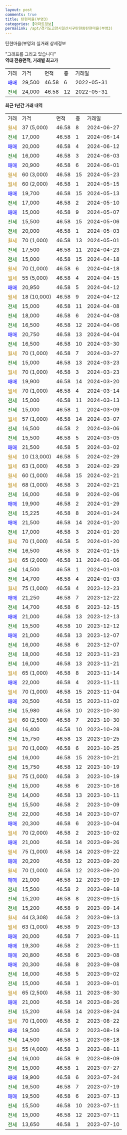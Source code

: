 ```yaml
---
layout: post
comments: true
title: 탄현마을(부영3)
categories: [아파트정보]
permalink: /apt/경기도고양시일산서구탄현동탄현마을(부영3)
---
```


탄현마을(부영3) 실거래 상세정보

<script type="text/javascript">
  google.charts.load('current', {'packages':['line', 'corechart']});
  google.charts.setOnLoadCallback(drawChart);

  function drawChart() {
    var data = new google.visualization.DataTable();
    data.addColumn('date', '거래일');
    data.addColumn('number', "매매");
    data.addColumn('number', "전세");
    data.addColumn('number', "전매");

    data.addRows([[new Date(Date.parse("2024-06-27")), null, null, null], [new Date(Date.parse("2024-06-14")), null, 17000, null], [new Date(Date.parse("2024-06-12")), 20000, null, null], [new Date(Date.parse("2024-06-03")), null, 16000, null], [new Date(Date.parse("2024-06-01")), 20900, null, null], [new Date(Date.parse("2024-05-23")), null, null, null], [new Date(Date.parse("2024-05-15")), null, null, null], [new Date(Date.parse("2024-05-13")), 19700, null, null], [new Date(Date.parse("2024-05-10")), null, 17000, null], [new Date(Date.parse("2024-05-07")), 15000, null, null], [new Date(Date.parse("2024-05-06")), null, 15500, null], [new Date(Date.parse("2024-05-03")), null, 20000, null], [new Date(Date.parse("2024-05-01")), null, null, null], [new Date(Date.parse("2024-04-23")), null, 17500, null], [new Date(Date.parse("2024-04-18")), null, 15000, null], [new Date(Date.parse("2024-04-18")), null, null, null], [new Date(Date.parse("2024-04-15")), null, null, null], [new Date(Date.parse("2024-04-12")), 20950, null, null], [new Date(Date.parse("2024-04-12")), null, null, null], [new Date(Date.parse("2024-04-08")), null, 15000, null], [new Date(Date.parse("2024-04-08")), null, 18000, null], [new Date(Date.parse("2024-04-06")), null, 16500, null], [new Date(Date.parse("2024-04-04")), 20750, null, null], [new Date(Date.parse("2024-03-30")), null, 16500, null], [new Date(Date.parse("2024-03-27")), null, null, null], [new Date(Date.parse("2024-03-23")), null, 15000, null], [new Date(Date.parse("2024-03-23")), null, null, null], [new Date(Date.parse("2024-03-20")), 19900, null, null], [new Date(Date.parse("2024-03-14")), null, null, null], [new Date(Date.parse("2024-03-13")), null, 15000, null], [new Date(Date.parse("2024-03-09")), null, 15000, null], [new Date(Date.parse("2024-03-07")), null, null, null], [new Date(Date.parse("2024-03-06")), null, 16500, null], [new Date(Date.parse("2024-03-05")), null, 15500, null], [new Date(Date.parse("2024-03-02")), 21500, null, null], [new Date(Date.parse("2024-02-29")), null, null, null], [new Date(Date.parse("2024-02-29")), null, null, null], [new Date(Date.parse("2024-02-21")), null, null, null], [new Date(Date.parse("2024-02-21")), null, null, null], [new Date(Date.parse("2024-02-06")), null, 16000, null], [new Date(Date.parse("2024-01-29")), 19900, null, null], [new Date(Date.parse("2024-01-24")), null, 15225, null], [new Date(Date.parse("2024-01-20")), 21500, null, null], [new Date(Date.parse("2024-01-20")), null, 17000, null], [new Date(Date.parse("2024-01-20")), null, null, null], [new Date(Date.parse("2024-01-15")), null, 16500, null], [new Date(Date.parse("2024-01-06")), null, null, null], [new Date(Date.parse("2024-01-03")), null, 14500, null], [new Date(Date.parse("2024-01-03")), null, 14700, null], [new Date(Date.parse("2023-12-23")), null, null, null], [new Date(Date.parse("2023-12-22")), 21250, null, null], [new Date(Date.parse("2023-12-15")), null, 14700, null], [new Date(Date.parse("2023-12-13")), 21000, null, null], [new Date(Date.parse("2023-12-12")), null, 15500, null], [new Date(Date.parse("2023-12-07")), 21000, null, null], [new Date(Date.parse("2023-12-07")), null, 16000, null], [new Date(Date.parse("2023-11-23")), null, 18000, null], [new Date(Date.parse("2023-11-21")), null, 16000, null], [new Date(Date.parse("2023-11-14")), null, null, null], [new Date(Date.parse("2023-11-11")), 22000, null, null], [new Date(Date.parse("2023-11-04")), null, null, null], [new Date(Date.parse("2023-11-02")), 20500, null, null], [new Date(Date.parse("2023-10-30")), null, 15980, null], [new Date(Date.parse("2023-10-30")), null, null, null], [new Date(Date.parse("2023-10-28")), null, 16400, null], [new Date(Date.parse("2023-10-25")), null, 15750, null], [new Date(Date.parse("2023-10-25")), null, null, null], [new Date(Date.parse("2023-10-21")), null, 16000, null], [new Date(Date.parse("2023-10-19")), null, 15750, null], [new Date(Date.parse("2023-10-19")), null, null, null], [new Date(Date.parse("2023-10-16")), null, 15000, null], [new Date(Date.parse("2023-10-11")), null, 14000, null], [new Date(Date.parse("2023-10-09")), null, 15500, null], [new Date(Date.parse("2023-10-07")), null, 22000, null], [new Date(Date.parse("2023-10-04")), 20300, null, null], [new Date(Date.parse("2023-10-02")), null, null, null], [new Date(Date.parse("2023-09-26")), 21000, null, null], [new Date(Date.parse("2023-09-22")), null, null, null], [new Date(Date.parse("2023-09-20")), 20200, null, null], [new Date(Date.parse("2023-09-20")), null, null, null], [new Date(Date.parse("2023-09-19")), 21000, null, null], [new Date(Date.parse("2023-09-18")), null, 15500, null], [new Date(Date.parse("2023-09-15")), null, 15200, null], [new Date(Date.parse("2023-09-14")), null, 15200, null], [new Date(Date.parse("2023-09-13")), null, null, null], [new Date(Date.parse("2023-09-13")), null, null, null], [new Date(Date.parse("2023-09-11")), 20000, null, null], [new Date(Date.parse("2023-09-11")), 19300, null, null], [new Date(Date.parse("2023-09-08")), 20800, null, null], [new Date(Date.parse("2023-09-08")), 20300, null, null], [new Date(Date.parse("2023-09-02")), null, 16000, null], [new Date(Date.parse("2023-09-01")), null, 15000, null], [new Date(Date.parse("2023-08-30")), null, null, null], [new Date(Date.parse("2023-08-26")), 21000, null, null], [new Date(Date.parse("2023-08-24")), null, 15200, null], [new Date(Date.parse("2023-08-22")), null, null, null], [new Date(Date.parse("2023-08-19")), 19500, null, null], [new Date(Date.parse("2023-08-18")), null, 14500, null], [new Date(Date.parse("2023-08-11")), null, null, null], [new Date(Date.parse("2023-08-09")), null, 16000, null], [new Date(Date.parse("2023-07-27")), null, 15000, null], [new Date(Date.parse("2023-07-24")), 19900, null, null], [new Date(Date.parse("2023-07-19")), null, 16500, null], [new Date(Date.parse("2023-07-13")), 19500, null, null], [new Date(Date.parse("2023-07-11")), null, 15500, null], [new Date(Date.parse("2023-07-11")), null, 15000, null], [new Date(Date.parse("2023-07-10")), null, 13650, null]]);

    var options = {
      hAxis: {
        format: 'yyyy/MM/dd'
      },    
      lineWidth: 0,
      pointsVisible: true,    
      title: '최근 1년간 유형별 실거래가 분포',
      legend: { position: 'bottom' }
    };

    var formatter = new google.visualization.NumberFormat({pattern:'###,###'} );
    formatter.format(data, 1);
    formatter.format(data, 2);
    
    setTimeout(function() {
        var chart = new google.visualization.LineChart(document.getElementById('columnchart_material'));
        chart.draw(data, (options));
        document.getElementById('loading').style.display = 'none';
    }, 200);
  }
</script>


<div id="loading" style="z-index:20; display: block; margin-left: 0px">"그래프를 그리고 있습니다"</div>
<div id="columnchart_material" style="width: 95%; margin-left: 0px; display: block"></div>
<!-- contents start -->
<b>역대 전용면적, 거래별 최고가</b>
<table class="sortable">
    <tr>
      <td>거래</td>
      <td>가격</td>
      <td>면적</td>
      <td>층</td>
      <td>거래일</td>
    </tr>
        <tr>
          <td><a style="color: blue">매매</a></td>
          <td>29,500</td>
          <td>46.58</td>
          <td>6</td>
          <td>2022-05-31</td>
        </tr>        
        <tr>
              <td><a style="color: darkgreen">전세</a></td>
              <td>24,000</td>
              <td>46.58</td>
              <td>12</td>
              <td>2022-05-31</td>
            </tr>        
    
</table>

<b>최근 1년간 거래 내역</b>

<table class="sortable">
    <tr>
      <td>거래</td>
      <td>가격</td>
      <td>면적</td>
      <td>층</td>
      <td>거래일</td>
    </tr>
    <tr>
      <td><a style="color: darkgoldenrod">월세</a></td>
      <td>37 (5,000)</td>
      <td>46.58</td>
      <td>8</td>
      <td>2024-06-27</td>
    </tr>          <tr>
      <td><a style="color: darkgreen">전세</a></td>
      <td>17,000</td>
      <td>46.58</td>
      <td>1</td>
      <td>2024-06-14</td>
    </tr>          <tr>
      <td><a style="color: blue">매매</a></td>
      <td>20,000</td>
      <td>46.58</td>
      <td>4</td>
      <td>2024-06-12</td>
    </tr>          <tr>
      <td><a style="color: darkgreen">전세</a></td>
      <td>16,000</td>
      <td>46.58</td>
      <td>3</td>
      <td>2024-06-03</td>
    </tr>          <tr>
      <td><a style="color: blue">매매</a></td>
      <td>20,900</td>
      <td>46.58</td>
      <td>6</td>
      <td>2024-06-01</td>
    </tr>          <tr>
      <td><a style="color: darkgoldenrod">월세</a></td>
      <td>60 (3,000)</td>
      <td>46.58</td>
      <td>15</td>
      <td>2024-05-23</td>
    </tr>          <tr>
      <td><a style="color: darkgoldenrod">월세</a></td>
      <td>60 (2,000)</td>
      <td>46.58</td>
      <td>1</td>
      <td>2024-05-15</td>
    </tr>          <tr>
      <td><a style="color: blue">매매</a></td>
      <td>19,700</td>
      <td>46.58</td>
      <td>15</td>
      <td>2024-05-13</td>
    </tr>          <tr>
      <td><a style="color: darkgreen">전세</a></td>
      <td>17,000</td>
      <td>46.58</td>
      <td>2</td>
      <td>2024-05-10</td>
    </tr>          <tr>
      <td><a style="color: blue">매매</a></td>
      <td>15,000</td>
      <td>46.58</td>
      <td>9</td>
      <td>2024-05-07</td>
    </tr>          <tr>
      <td><a style="color: darkgreen">전세</a></td>
      <td>15,500</td>
      <td>46.58</td>
      <td>15</td>
      <td>2024-05-06</td>
    </tr>          <tr>
      <td><a style="color: darkgreen">전세</a></td>
      <td>20,000</td>
      <td>46.58</td>
      <td>1</td>
      <td>2024-05-03</td>
    </tr>          <tr>
      <td><a style="color: darkgoldenrod">월세</a></td>
      <td>70 (1,000)</td>
      <td>46.58</td>
      <td>13</td>
      <td>2024-05-01</td>
    </tr>          <tr>
      <td><a style="color: darkgreen">전세</a></td>
      <td>17,500</td>
      <td>46.58</td>
      <td>11</td>
      <td>2024-04-23</td>
    </tr>          <tr>
      <td><a style="color: darkgreen">전세</a></td>
      <td>15,000</td>
      <td>46.58</td>
      <td>15</td>
      <td>2024-04-18</td>
    </tr>          <tr>
      <td><a style="color: darkgoldenrod">월세</a></td>
      <td>70 (1,000)</td>
      <td>46.58</td>
      <td>6</td>
      <td>2024-04-18</td>
    </tr>          <tr>
      <td><a style="color: darkgoldenrod">월세</a></td>
      <td>55 (5,000)</td>
      <td>46.58</td>
      <td>4</td>
      <td>2024-04-15</td>
    </tr>          <tr>
      <td><a style="color: blue">매매</a></td>
      <td>20,950</td>
      <td>46.58</td>
      <td>5</td>
      <td>2024-04-12</td>
    </tr>          <tr>
      <td><a style="color: darkgoldenrod">월세</a></td>
      <td>18 (10,000)</td>
      <td>46.58</td>
      <td>9</td>
      <td>2024-04-12</td>
    </tr>          <tr>
      <td><a style="color: darkgreen">전세</a></td>
      <td>15,000</td>
      <td>46.58</td>
      <td>11</td>
      <td>2024-04-08</td>
    </tr>          <tr>
      <td><a style="color: darkgreen">전세</a></td>
      <td>18,000</td>
      <td>46.58</td>
      <td>6</td>
      <td>2024-04-08</td>
    </tr>          <tr>
      <td><a style="color: darkgreen">전세</a></td>
      <td>16,500</td>
      <td>46.58</td>
      <td>12</td>
      <td>2024-04-06</td>
    </tr>          <tr>
      <td><a style="color: blue">매매</a></td>
      <td>20,750</td>
      <td>46.58</td>
      <td>13</td>
      <td>2024-04-04</td>
    </tr>          <tr>
      <td><a style="color: darkgreen">전세</a></td>
      <td>16,500</td>
      <td>46.58</td>
      <td>10</td>
      <td>2024-03-30</td>
    </tr>          <tr>
      <td><a style="color: darkgoldenrod">월세</a></td>
      <td>70 (1,000)</td>
      <td>46.58</td>
      <td>7</td>
      <td>2024-03-27</td>
    </tr>          <tr>
      <td><a style="color: darkgreen">전세</a></td>
      <td>15,000</td>
      <td>46.58</td>
      <td>13</td>
      <td>2024-03-23</td>
    </tr>          <tr>
      <td><a style="color: darkgoldenrod">월세</a></td>
      <td>70 (1,000)</td>
      <td>46.58</td>
      <td>3</td>
      <td>2024-03-23</td>
    </tr>          <tr>
      <td><a style="color: blue">매매</a></td>
      <td>19,900</td>
      <td>46.58</td>
      <td>14</td>
      <td>2024-03-20</td>
    </tr>          <tr>
      <td><a style="color: darkgoldenrod">월세</a></td>
      <td>70 (1,000)</td>
      <td>46.58</td>
      <td>4</td>
      <td>2024-03-14</td>
    </tr>          <tr>
      <td><a style="color: darkgreen">전세</a></td>
      <td>15,000</td>
      <td>46.58</td>
      <td>11</td>
      <td>2024-03-13</td>
    </tr>          <tr>
      <td><a style="color: darkgreen">전세</a></td>
      <td>15,000</td>
      <td>46.58</td>
      <td>1</td>
      <td>2024-03-09</td>
    </tr>          <tr>
      <td><a style="color: darkgoldenrod">월세</a></td>
      <td>57 (1,000)</td>
      <td>46.58</td>
      <td>14</td>
      <td>2024-03-07</td>
    </tr>          <tr>
      <td><a style="color: darkgreen">전세</a></td>
      <td>16,500</td>
      <td>46.58</td>
      <td>2</td>
      <td>2024-03-06</td>
    </tr>          <tr>
      <td><a style="color: darkgreen">전세</a></td>
      <td>15,500</td>
      <td>46.58</td>
      <td>5</td>
      <td>2024-03-05</td>
    </tr>          <tr>
      <td><a style="color: blue">매매</a></td>
      <td>21,500</td>
      <td>46.58</td>
      <td>5</td>
      <td>2024-03-02</td>
    </tr>          <tr>
      <td><a style="color: darkgoldenrod">월세</a></td>
      <td>10 (13,000)</td>
      <td>46.58</td>
      <td>5</td>
      <td>2024-02-29</td>
    </tr>          <tr>
      <td><a style="color: darkgoldenrod">월세</a></td>
      <td>63 (1,000)</td>
      <td>46.58</td>
      <td>3</td>
      <td>2024-02-29</td>
    </tr>          <tr>
      <td><a style="color: darkgoldenrod">월세</a></td>
      <td>60 (1,000)</td>
      <td>46.58</td>
      <td>15</td>
      <td>2024-02-21</td>
    </tr>          <tr>
      <td><a style="color: darkgoldenrod">월세</a></td>
      <td>68 (1,000)</td>
      <td>46.58</td>
      <td>3</td>
      <td>2024-02-21</td>
    </tr>          <tr>
      <td><a style="color: darkgreen">전세</a></td>
      <td>16,000</td>
      <td>46.58</td>
      <td>9</td>
      <td>2024-02-06</td>
    </tr>          <tr>
      <td><a style="color: blue">매매</a></td>
      <td>19,900</td>
      <td>46.58</td>
      <td>2</td>
      <td>2024-01-29</td>
    </tr>          <tr>
      <td><a style="color: darkgreen">전세</a></td>
      <td>15,225</td>
      <td>46.58</td>
      <td>8</td>
      <td>2024-01-24</td>
    </tr>          <tr>
      <td><a style="color: blue">매매</a></td>
      <td>21,500</td>
      <td>46.58</td>
      <td>14</td>
      <td>2024-01-20</td>
    </tr>          <tr>
      <td><a style="color: darkgreen">전세</a></td>
      <td>17,000</td>
      <td>46.58</td>
      <td>3</td>
      <td>2024-01-20</td>
    </tr>          <tr>
      <td><a style="color: darkgoldenrod">월세</a></td>
      <td>70 (1,000)</td>
      <td>46.58</td>
      <td>5</td>
      <td>2024-01-20</td>
    </tr>          <tr>
      <td><a style="color: darkgreen">전세</a></td>
      <td>16,500</td>
      <td>46.58</td>
      <td>3</td>
      <td>2024-01-15</td>
    </tr>          <tr>
      <td><a style="color: darkgoldenrod">월세</a></td>
      <td>65 (2,000)</td>
      <td>46.58</td>
      <td>11</td>
      <td>2024-01-06</td>
    </tr>          <tr>
      <td><a style="color: darkgreen">전세</a></td>
      <td>14,500</td>
      <td>46.58</td>
      <td>1</td>
      <td>2024-01-03</td>
    </tr>          <tr>
      <td><a style="color: darkgreen">전세</a></td>
      <td>14,700</td>
      <td>46.58</td>
      <td>4</td>
      <td>2024-01-03</td>
    </tr>          <tr>
      <td><a style="color: darkgoldenrod">월세</a></td>
      <td>75 (1,000)</td>
      <td>46.58</td>
      <td>4</td>
      <td>2023-12-23</td>
    </tr>          <tr>
      <td><a style="color: blue">매매</a></td>
      <td>21,250</td>
      <td>46.58</td>
      <td>7</td>
      <td>2023-12-22</td>
    </tr>          <tr>
      <td><a style="color: darkgreen">전세</a></td>
      <td>14,700</td>
      <td>46.58</td>
      <td>6</td>
      <td>2023-12-15</td>
    </tr>          <tr>
      <td><a style="color: blue">매매</a></td>
      <td>21,000</td>
      <td>46.58</td>
      <td>13</td>
      <td>2023-12-13</td>
    </tr>          <tr>
      <td><a style="color: darkgreen">전세</a></td>
      <td>15,500</td>
      <td>46.58</td>
      <td>10</td>
      <td>2023-12-12</td>
    </tr>          <tr>
      <td><a style="color: blue">매매</a></td>
      <td>21,000</td>
      <td>46.58</td>
      <td>13</td>
      <td>2023-12-07</td>
    </tr>          <tr>
      <td><a style="color: darkgreen">전세</a></td>
      <td>16,000</td>
      <td>46.58</td>
      <td>6</td>
      <td>2023-12-07</td>
    </tr>          <tr>
      <td><a style="color: darkgreen">전세</a></td>
      <td>18,000</td>
      <td>46.58</td>
      <td>12</td>
      <td>2023-11-23</td>
    </tr>          <tr>
      <td><a style="color: darkgreen">전세</a></td>
      <td>16,000</td>
      <td>46.58</td>
      <td>13</td>
      <td>2023-11-21</td>
    </tr>          <tr>
      <td><a style="color: darkgoldenrod">월세</a></td>
      <td>65 (1,000)</td>
      <td>46.58</td>
      <td>8</td>
      <td>2023-11-14</td>
    </tr>          <tr>
      <td><a style="color: blue">매매</a></td>
      <td>22,000</td>
      <td>46.58</td>
      <td>4</td>
      <td>2023-11-11</td>
    </tr>          <tr>
      <td><a style="color: darkgoldenrod">월세</a></td>
      <td>70 (1,000)</td>
      <td>46.58</td>
      <td>15</td>
      <td>2023-11-04</td>
    </tr>          <tr>
      <td><a style="color: blue">매매</a></td>
      <td>20,500</td>
      <td>46.58</td>
      <td>15</td>
      <td>2023-11-02</td>
    </tr>          <tr>
      <td><a style="color: darkgreen">전세</a></td>
      <td>15,980</td>
      <td>46.58</td>
      <td>10</td>
      <td>2023-10-30</td>
    </tr>          <tr>
      <td><a style="color: darkgoldenrod">월세</a></td>
      <td>60 (2,500)</td>
      <td>46.58</td>
      <td>7</td>
      <td>2023-10-30</td>
    </tr>          <tr>
      <td><a style="color: darkgreen">전세</a></td>
      <td>16,400</td>
      <td>46.58</td>
      <td>10</td>
      <td>2023-10-28</td>
    </tr>          <tr>
      <td><a style="color: darkgreen">전세</a></td>
      <td>15,750</td>
      <td>46.58</td>
      <td>13</td>
      <td>2023-10-25</td>
    </tr>          <tr>
      <td><a style="color: darkgoldenrod">월세</a></td>
      <td>70 (1,000)</td>
      <td>46.58</td>
      <td>6</td>
      <td>2023-10-25</td>
    </tr>          <tr>
      <td><a style="color: darkgreen">전세</a></td>
      <td>16,000</td>
      <td>46.58</td>
      <td>15</td>
      <td>2023-10-21</td>
    </tr>          <tr>
      <td><a style="color: darkgreen">전세</a></td>
      <td>15,750</td>
      <td>46.58</td>
      <td>12</td>
      <td>2023-10-19</td>
    </tr>          <tr>
      <td><a style="color: darkgoldenrod">월세</a></td>
      <td>75 (1,000)</td>
      <td>46.58</td>
      <td>3</td>
      <td>2023-10-19</td>
    </tr>          <tr>
      <td><a style="color: darkgreen">전세</a></td>
      <td>15,000</td>
      <td>46.58</td>
      <td>6</td>
      <td>2023-10-16</td>
    </tr>          <tr>
      <td><a style="color: darkgreen">전세</a></td>
      <td>14,000</td>
      <td>46.58</td>
      <td>13</td>
      <td>2023-10-11</td>
    </tr>          <tr>
      <td><a style="color: darkgreen">전세</a></td>
      <td>15,500</td>
      <td>46.58</td>
      <td>2</td>
      <td>2023-10-09</td>
    </tr>          <tr>
      <td><a style="color: darkgreen">전세</a></td>
      <td>22,000</td>
      <td>46.58</td>
      <td>14</td>
      <td>2023-10-07</td>
    </tr>          <tr>
      <td><a style="color: blue">매매</a></td>
      <td>20,300</td>
      <td>46.58</td>
      <td>6</td>
      <td>2023-10-04</td>
    </tr>          <tr>
      <td><a style="color: darkgoldenrod">월세</a></td>
      <td>70 (2,000)</td>
      <td>46.58</td>
      <td>2</td>
      <td>2023-10-02</td>
    </tr>          <tr>
      <td><a style="color: blue">매매</a></td>
      <td>21,000</td>
      <td>46.58</td>
      <td>14</td>
      <td>2023-09-26</td>
    </tr>          <tr>
      <td><a style="color: darkgoldenrod">월세</a></td>
      <td>75 (1,000)</td>
      <td>46.58</td>
      <td>14</td>
      <td>2023-09-22</td>
    </tr>          <tr>
      <td><a style="color: blue">매매</a></td>
      <td>20,200</td>
      <td>46.58</td>
      <td>12</td>
      <td>2023-09-20</td>
    </tr>          <tr>
      <td><a style="color: darkgoldenrod">월세</a></td>
      <td>70 (1,000)</td>
      <td>46.58</td>
      <td>12</td>
      <td>2023-09-20</td>
    </tr>          <tr>
      <td><a style="color: blue">매매</a></td>
      <td>21,000</td>
      <td>46.58</td>
      <td>12</td>
      <td>2023-09-19</td>
    </tr>          <tr>
      <td><a style="color: darkgreen">전세</a></td>
      <td>15,500</td>
      <td>46.58</td>
      <td>2</td>
      <td>2023-09-18</td>
    </tr>          <tr>
      <td><a style="color: darkgreen">전세</a></td>
      <td>15,200</td>
      <td>46.58</td>
      <td>8</td>
      <td>2023-09-15</td>
    </tr>          <tr>
      <td><a style="color: darkgreen">전세</a></td>
      <td>15,200</td>
      <td>46.58</td>
      <td>9</td>
      <td>2023-09-14</td>
    </tr>          <tr>
      <td><a style="color: darkgoldenrod">월세</a></td>
      <td>44 (3,308)</td>
      <td>46.58</td>
      <td>2</td>
      <td>2023-09-13</td>
    </tr>          <tr>
      <td><a style="color: darkgoldenrod">월세</a></td>
      <td>63 (1,000)</td>
      <td>46.58</td>
      <td>9</td>
      <td>2023-09-13</td>
    </tr>          <tr>
      <td><a style="color: blue">매매</a></td>
      <td>20,000</td>
      <td>46.58</td>
      <td>7</td>
      <td>2023-09-11</td>
    </tr>          <tr>
      <td><a style="color: blue">매매</a></td>
      <td>19,300</td>
      <td>46.58</td>
      <td>2</td>
      <td>2023-09-11</td>
    </tr>          <tr>
      <td><a style="color: blue">매매</a></td>
      <td>20,800</td>
      <td>46.58</td>
      <td>6</td>
      <td>2023-09-08</td>
    </tr>          <tr>
      <td><a style="color: blue">매매</a></td>
      <td>20,300</td>
      <td>46.58</td>
      <td>8</td>
      <td>2023-09-08</td>
    </tr>          <tr>
      <td><a style="color: darkgreen">전세</a></td>
      <td>16,000</td>
      <td>46.58</td>
      <td>5</td>
      <td>2023-09-02</td>
    </tr>          <tr>
      <td><a style="color: darkgreen">전세</a></td>
      <td>15,000</td>
      <td>46.58</td>
      <td>1</td>
      <td>2023-09-01</td>
    </tr>          <tr>
      <td><a style="color: darkgoldenrod">월세</a></td>
      <td>65 (2,500)</td>
      <td>46.58</td>
      <td>11</td>
      <td>2023-08-30</td>
    </tr>          <tr>
      <td><a style="color: blue">매매</a></td>
      <td>21,000</td>
      <td>46.58</td>
      <td>14</td>
      <td>2023-08-26</td>
    </tr>          <tr>
      <td><a style="color: darkgreen">전세</a></td>
      <td>15,200</td>
      <td>46.58</td>
      <td>14</td>
      <td>2023-08-24</td>
    </tr>          <tr>
      <td><a style="color: darkgoldenrod">월세</a></td>
      <td>70 (1,000)</td>
      <td>46.58</td>
      <td>2</td>
      <td>2023-08-22</td>
    </tr>          <tr>
      <td><a style="color: blue">매매</a></td>
      <td>19,500</td>
      <td>46.58</td>
      <td>2</td>
      <td>2023-08-19</td>
    </tr>          <tr>
      <td><a style="color: darkgreen">전세</a></td>
      <td>14,500</td>
      <td>46.58</td>
      <td>1</td>
      <td>2023-08-18</td>
    </tr>          <tr>
      <td><a style="color: darkgoldenrod">월세</a></td>
      <td>55 (4,000)</td>
      <td>46.58</td>
      <td>3</td>
      <td>2023-08-11</td>
    </tr>          <tr>
      <td><a style="color: darkgreen">전세</a></td>
      <td>16,000</td>
      <td>46.58</td>
      <td>9</td>
      <td>2023-08-09</td>
    </tr>          <tr>
      <td><a style="color: darkgreen">전세</a></td>
      <td>15,000</td>
      <td>46.58</td>
      <td>1</td>
      <td>2023-07-27</td>
    </tr>          <tr>
      <td><a style="color: blue">매매</a></td>
      <td>19,900</td>
      <td>46.58</td>
      <td>6</td>
      <td>2023-07-24</td>
    </tr>          <tr>
      <td><a style="color: darkgreen">전세</a></td>
      <td>16,500</td>
      <td>46.58</td>
      <td>7</td>
      <td>2023-07-19</td>
    </tr>          <tr>
      <td><a style="color: blue">매매</a></td>
      <td>19,500</td>
      <td>46.58</td>
      <td>6</td>
      <td>2023-07-13</td>
    </tr>          <tr>
      <td><a style="color: darkgreen">전세</a></td>
      <td>15,500</td>
      <td>46.58</td>
      <td>10</td>
      <td>2023-07-11</td>
    </tr>          <tr>
      <td><a style="color: darkgreen">전세</a></td>
      <td>15,000</td>
      <td>46.58</td>
      <td>12</td>
      <td>2023-07-11</td>
    </tr>          <tr>
      <td><a style="color: darkgreen">전세</a></td>
      <td>13,650</td>
      <td>46.58</td>
      <td>1</td>
      <td>2023-07-10</td>
    </tr>      </table>
<!-- contents end -->    


